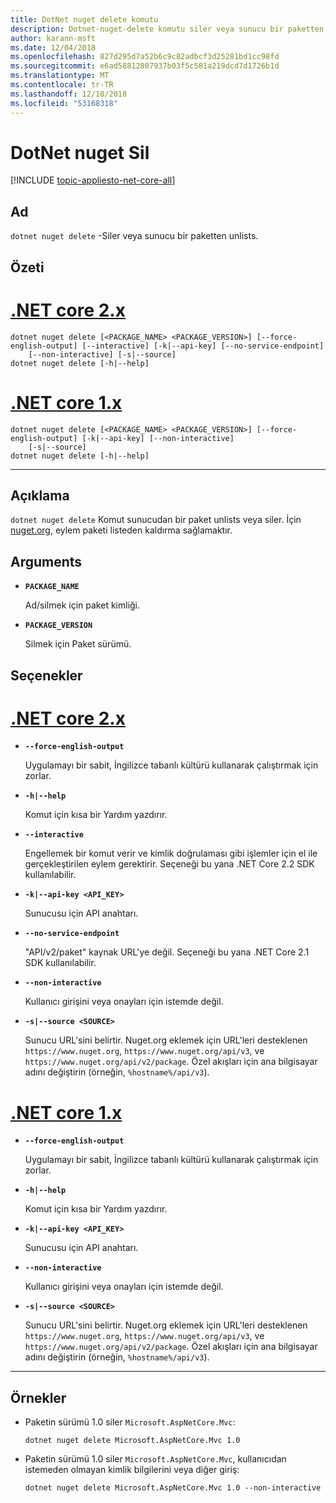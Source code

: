 ```yaml
---
title: DotNet nuget delete komutu
description: Dotnet-nuget-delete komutu siler veya sunucu bir paketten unlists.
author: karann-msft
ms.date: 12/04/2018
ms.openlocfilehash: 827d295d7a52b6c9c82adbcf3d25281bd1cc98fd
ms.sourcegitcommit: e6ad58812807937b03f5c581a219dcd7d1726b1d
ms.translationtype: MT
ms.contentlocale: tr-TR
ms.lasthandoff: 12/10/2018
ms.locfileid: "53168318"
---
```

# <a name="dotnet-nuget-delete"></a>DotNet nuget Sil

[!INCLUDE [topic-appliesto-net-core-all](../../../includes/topic-appliesto-net-core-all.md)]

## <a name="name"></a>Ad

`dotnet nuget delete` -Siler veya sunucu bir paketten unlists.

## <a name="synopsis"></a>Özeti

# <a name="net-core-2xtabnetcore2x"></a>[.NET core 2.x](#tab/netcore2x)
```
dotnet nuget delete [<PACKAGE_NAME> <PACKAGE_VERSION>] [--force-english-output] [--interactive] [-k|--api-key] [--no-service-endpoint]
    [--non-interactive] [-s|--source]
dotnet nuget delete [-h|--help]
```
# <a name="net-core-1xtabnetcore1x"></a>[.NET core 1.x](#tab/netcore1x)
```
dotnet nuget delete [<PACKAGE_NAME> <PACKAGE_VERSION>] [--force-english-output] [-k|--api-key] [--non-interactive]
    [-s|--source]
dotnet nuget delete [-h|--help]
```
---

## <a name="description"></a>Açıklama

`dotnet nuget delete` Komut sunucudan bir paket unlists veya siler. İçin [nuget.org](https://www.nuget.org/), eylem paketi listeden kaldırma sağlamaktır.

## <a name="arguments"></a>Arguments

* **`PACKAGE_NAME`**

  Ad/silmek için paket kimliği.

* **`PACKAGE_VERSION`**

  Silmek için Paket sürümü.

## <a name="options"></a>Seçenekler

# <a name="net-core-2xtabnetcore2x"></a>[.NET core 2.x](#tab/netcore2x)

* **`--force-english-output`**

  Uygulamayı bir sabit, İngilizce tabanlı kültürü kullanarak çalıştırmak için zorlar.

* **`-h|--help`**

  Komut için kısa bir Yardım yazdırır.

* **`--interactive`**

  Engellemek bir komut verir ve kimlik doğrulaması gibi işlemler için el ile gerçekleştirilen eylem gerektirir. Seçeneği bu yana .NET Core 2.2 SDK kullanılabilir.

* **`-k|--api-key <API_KEY>`**

  Sunucusu için API anahtarı.

* **`--no-service-endpoint`**

  "API/v2/paket" kaynak URL'ye değil. Seçeneği bu yana .NET Core 2.1 SDK kullanılabilir.

* **`--non-interactive`**

  Kullanıcı girişini veya onayları için istemde değil.

* **`-s|--source <SOURCE>`**

  Sunucu URL'sini belirtir. Nuget.org eklemek için URL'leri desteklenen `https://www.nuget.org`, `https://www.nuget.org/api/v3`, ve `https://www.nuget.org/api/v2/package`. Özel akışları için ana bilgisayar adını değiştirin (örneğin, `%hostname%/api/v3`).

# <a name="net-core-1xtabnetcore1x"></a>[.NET core 1.x](#tab/netcore1x)

* **`--force-english-output`**

  Uygulamayı bir sabit, İngilizce tabanlı kültürü kullanarak çalıştırmak için zorlar.

* **`-h|--help`**

  Komut için kısa bir Yardım yazdırır.

* **`-k|--api-key <API_KEY>`**

  Sunucusu için API anahtarı.

* **`--non-interactive`**

  Kullanıcı girişini veya onayları için istemde değil.

* **`-s|--source <SOURCE>`**

  Sunucu URL'sini belirtir. Nuget.org eklemek için URL'leri desteklenen `https://www.nuget.org`, `https://www.nuget.org/api/v3`, ve `https://www.nuget.org/api/v2/package`. Özel akışları için ana bilgisayar adını değiştirin (örneğin, `%hostname%/api/v3`).

---

## <a name="examples"></a>Örnekler

* Paketin sürümü 1.0 siler `Microsoft.AspNetCore.Mvc`:

  ```console
  dotnet nuget delete Microsoft.AspNetCore.Mvc 1.0
  ```

* Paketin sürümü 1.0 siler `Microsoft.AspNetCore.Mvc`, kullanıcıdan istemeden olmayan kimlik bilgilerini veya diğer giriş:

  ```console
  dotnet nuget delete Microsoft.AspNetCore.Mvc 1.0 --non-interactive
  ```
